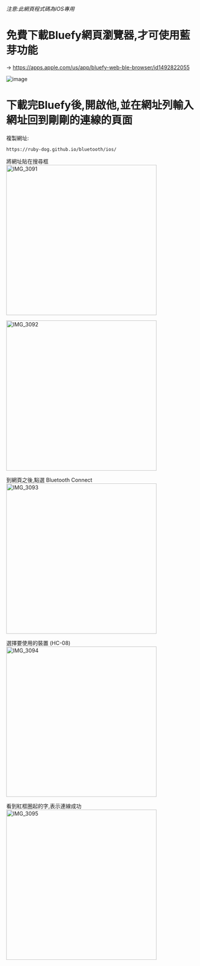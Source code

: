 _注意:此網頁程式碼為IOS專用_  
# 免費下載Bluefy網頁瀏覽器,才可使用藍芽功能  
-> https://apps.apple.com/us/app/bluefy-web-ble-browser/id1492822055  

![image](https://user-images.githubusercontent.com/65643745/117810094-91242800-b291-11eb-9707-988fd8681ab6.png)

# 下載完Bluefy後,開啟他,並在網址列輸入網址回到剛剛的連線的頁面
  
複製網址:
```
https://ruby-dog.github.io/bluetooth/ios/
```
將網址貼在搜尋框
<img width="400" alt="IMG_3091" src="https://user-images.githubusercontent.com/65643745/117819235-eebd7200-b29b-11eb-80ca-5f805277ecbe.PNG">


<img width="400" alt="IMG_3092" src="https://user-images.githubusercontent.com/65643745/117819264-f715ad00-b29b-11eb-8180-295b0f5fae47.PNG">

到網頁之後,點選 Bluetooth Connect
<img width="400" alt="IMG_3093" src="https://user-images.githubusercontent.com/65643745/117819308-009f1500-b29c-11eb-9f67-8cea421dc75d.PNG">

選擇要使用的裝置  (HC-08)
<img width="400" alt="IMG_3094" src="https://user-images.githubusercontent.com/65643745/117819320-03016f00-b29c-11eb-8135-e76bc038cc30.PNG">

看到紅框圈起的字,表示連線成功
<img width="400" alt="IMG_3095" src="https://user-images.githubusercontent.com/65643745/117819329-04cb3280-b29c-11eb-84a2-9294ea7ed004.PNG">
